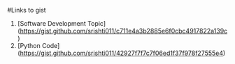 #Links to gist

1. [Software Development Topic] (https://gist.github.com/srishti011/c711e4a3b2885e6f0cbc4917822a139c)
2. [Python Code] (https://gist.github.com/srishti011/42927f7f7c7f06ed1f37f978f27555e4)
